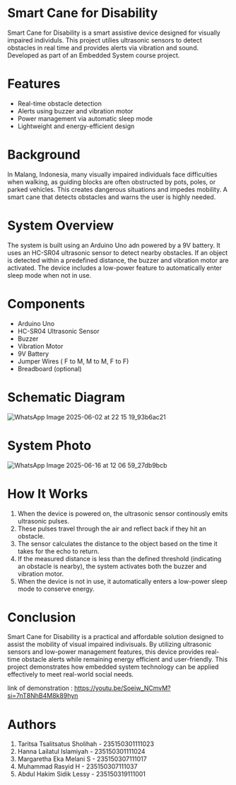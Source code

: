 # Smart Cane for Disability
Smart Cane for Disability is a smart assistive device designed for visually impaired individuls. This project utilies ultrasonic sensors to detect obstacles in real time and provides alerts via vibration and sound. Developed as part of an Embedded System course project.

# Features
- Real-time obstacle detection
- Alerts using buzzer and vibration motor
- Power management via automatic sleep mode
- Lightweight and energy-efficient design

# Background
In Malang, Indonesia, many visually impaired individuals face difficulties when walking, as guiding blocks are often obstructed by pots, poles, or parked vehicles. This creates dangerous situations and impedes mobility. A smart cane that detects obstacles and warns the user is highly needed.

# System Overview
The system is built using an Arduino Uno adn powered by a 9V battery. It uses an HC-SR04 ultrasonic sensor to detect nearby obstacles. If an object is detected within a predefined distance, the buzzer and vibration motor are activated. The device includes a low-power feature to automatically enter sleep mode when not in use.

# Components
- Arduino Uno
- HC-SR04 Ultrasonic Sensor
- Buzzer
- Vibration Motor
- 9V Battery
- Jumper Wires ( F to M, M to M, F to F)
- Breadboard (optional)

# Schematic Diagram
![WhatsApp Image 2025-06-02 at 22 15 19_93b6ac21](https://github.com/user-attachments/assets/a214facf-546f-44d4-b1bd-95fb095cb059)

# System Photo
![WhatsApp Image 2025-06-16 at 12 06 59_27db9bcb](https://github.com/user-attachments/assets/26d83cf2-0964-44ba-9589-dabf3d6a11aa)

# How It Works
1. When the device is powered on, the ultrasonic sensor continously emits ultrasonic pulses.
2. These pulses travel through the air and reflect back if they hit an obstacle.
3. The sensor calculates the distance to the object based on the time it takes for the echo to return.
4. If the measured distance is less than the defined threshold (indicating an obstacle is nearby), the system activates both the buzzer and vibration motor.
5. When the device is not in use, it automatically enters a low-power sleep mode to conserve energy.

# Conclusion
Smart Cane for Disability is a practical and affordable solution designed to assist the mobility of visual impaired indivisuals. By utilizing ultrasonic sensors and low-power management features, this device provides real-time obstacle alerts while remaining energy efficient and user-friendly. This project demonstrates how embedded system technology can be applied effectively to meet real-world social needs.

link of demonstration : https://youtu.be/Soeiw_NCmvM?si=7nT8NhB4M8k89hyn

# Authors
1. Taritsa Tsalitsatus Sholihah  - 235150301111023
2. Hanna Lailatul Islamiyah      - 235150301111024
3. Margaretha Eka Melani S       - 235150307111017
4. Muhammad Rasyid H             - 235150307111037
5. Abdul Hakim Sidik Lessy       - 235150319111001
